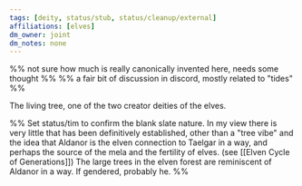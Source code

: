```yaml
---
tags: [deity, status/stub, status/cleanup/external]
affiliations: [elves]
dm_owner: joint
dm_notes: none
---
```


%% not sure how much is really canonically invented here, needs some thought %%
%% a fair bit of discussion in discord, mostly related to "tides" %%

The living tree, one of the two creator deities of the elves. 

%% Set status/tim to confirm the blank slate nature. In my view there is very little that has been definitively established, other than a "tree vibe" and the idea that Aldanor is the elven connection to Taelgar in a way, and perhaps the source of the mela and the fertility of elves. (see [[Elven Cycle of Generations]])
The large trees in the elven forest are reminiscent of Aldanor in a way. If gendered, probably he. 
%%